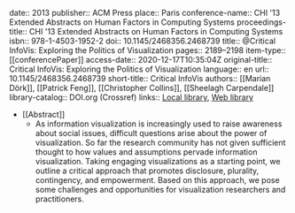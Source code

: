 date:: 2013
publisher:: ACM Press
place:: Paris
conference-name:: CHI '13 Extended Abstracts on Human Factors in Computing Systems
proceedings-title:: CHI '13 Extended Abstracts on Human Factors in Computing Systems
isbn:: 978-1-4503-1952-2
doi:: 10.1145/2468356.2468739
title:: @Critical InfoVis: Exploring the Politics of Visualization
pages:: 2189–2198
item-type:: [[conferencePaper]]
access-date:: 2020-12-17T10:35:04Z
original-title:: Critical InfoVis: Exploring the Politics of Visualization
language:: en
url:: 10.1145/2468356.2468739
short-title:: Critical InfoVis
authors:: [[Marian Dörk]], [[Patrick Feng]], [[Christopher Collins]], [[Sheelagh Carpendale]]
library-catalog:: DOI.org (Crossref)
links:: [Local library](zotero://select/groups/2386895/items/D7DXHK9X), [Web library](https://www.zotero.org/groups/2386895/items/D7DXHK9X)

- [[Abstract]]
	- As information visualization is increasingly used to raise awareness about social issues, difficult questions arise about the power of visualization. So far the research community has not given sufficient thought to how values and assumptions pervade information visualization. Taking engaging visualizations as a starting point, we outline a critical approach that promotes disclosure, plurality, contingency, and empowerment. Based on this approach, we pose some challenges and opportunities for visualization researchers and practitioners.